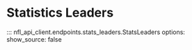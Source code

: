 # Statistics Leaders

::: nfl_api_client.endpoints.stats_leaders.StatsLeaders
    options:
      show_source: false
